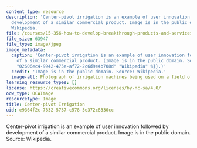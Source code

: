 ```yaml
---
content_type: resource
description: 'Center-pivot irrigation is an example of user innovation followed by
  development of a similar commercial product. Image is in the public domain. Source:
  Wikipedia.'
file: /courses/15-356-how-to-develop-breakthrough-products-and-services-spring-2012/e9364f2c78325737c5785e372c8330cc_15-356s12.jpg
file_size: 63947
file_type: image/jpeg
image_metadata:
  caption: 'Center-pivot irrigation is an example of user innovation followed by development
    of a similar commercial product. (Image is in the public domain. Source: {{% resource_link
    "02606ec4-9942-475e-af72-2c6d9e4b708d" "Wikipedia" %}}.)'
  credit: 'Image is in the public domain. Source: Wikipedia.'
  image-alt: Photograph of irrigation machines being used on a field of cotton.
learning_resource_types: []
license: https://creativecommons.org/licenses/by-nc-sa/4.0/
ocw_type: OCWImage
resourcetype: Image
title: Center-pivot Irrigation
uid: e9364f2c-7832-5737-c578-5e372c8330cc
---
```

Center-pivot irrigation is an example of user innovation followed by development of a similar commercial product. Image is in the public domain. Source: Wikipedia.